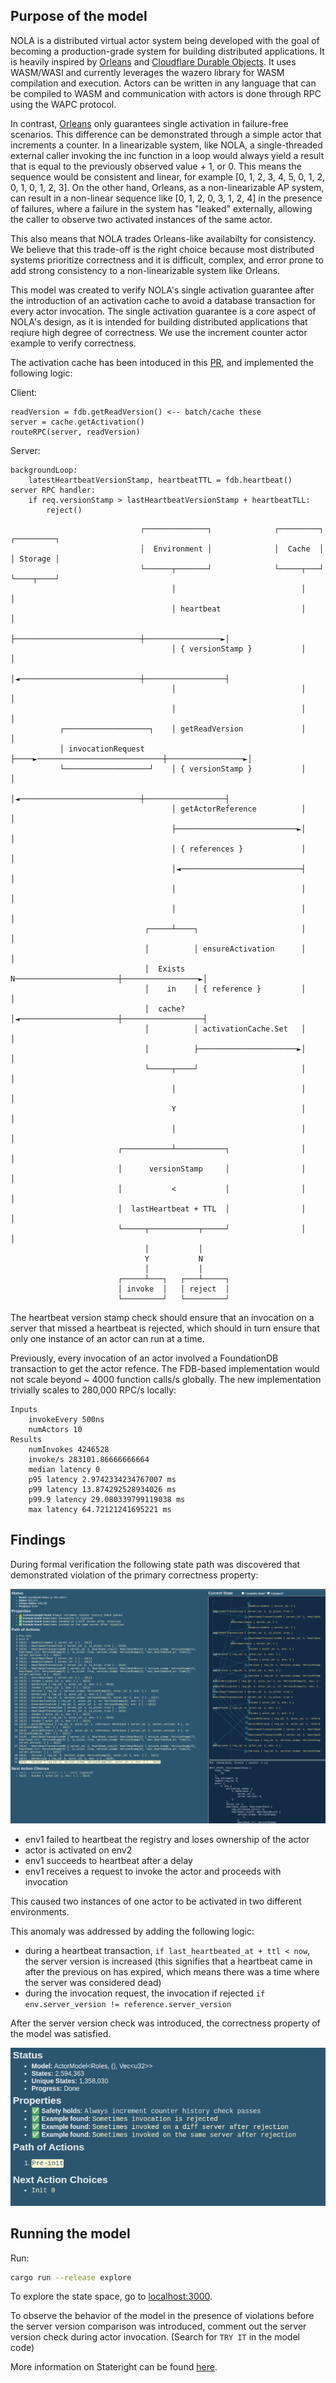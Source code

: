 ## Purpose of the model

NOLA is a distributed virtual actor system being developed with the goal of becoming a production-grade system for building distributed applications. It is heavily inspired by [Orleans](https://www.microsoft.com/en-us/research/wp-content/uploads/2016/02/Orleans-MSR-TR-2014-41.pdf) and [Cloudflare Durable Objects](https://developers.cloudflare.com/workers/learning/using-durable-objects/). It uses WASM/WASI and currently leverages the wazero library for WASM compilation and execution. Actors can be written in any language that can be compiled to WASM and communication with actors is done through RPC using the WAPC protocol.

In contrast, [Orleans](https://www.microsoft.com/en-us/research/wp-content/uploads/2016/02/Orleans-MSR-TR-2014-41.pdf) only guarantees single activation in failure-free scenarios.
This difference can be demonstrated through a simple actor that increments a counter. In a linearizable system, like NOLA, a single-threaded external caller invoking the inc function in a loop would always yield a result that is equal to the previously observed value + 1, or 0. This means the sequence would be consistent and linear, for example [0, 1, 2, 3, 4, 5, 0, 1, 2, 0, 1, 0, 1, 2, 3]. On the other hand, Orleans, as a non-linearizable AP system, can result in a non-linear sequence like [0, 1, 2, 0, 3, 1, 2, 4] in the presence of failures, where a failure in the system has "leaked" externally, allowing the caller to observe two activated instances of the same actor. 

This also means that NOLA trades Orleans-like availabilty for consistency. We believe that this trade-off is the right choice because most distributed systems prioritize correctness and it is difficult, complex, and error prone to add strong consistency to a non-linearizable system like Orleans.

This model was created to verify NOLA's single activation guarantee after the introduction of an activation cache to avoid a database transaction for every actor invocation. The single activation guarantee is a core aspect of NOLA's design, as it is intended for building distributed applications that reqiure high degree of correctness. We use the increment counter actor example to verify correctness.

The activation cache has been intoduced in this [PR](https://github.com/richardartoul/nola/pull/3), and implemented the following logic:

Client:
```
readVersion = fdb.getReadVersion() <-- batch/cache these
server = cache.getActivation()
routeRPC(server, readVersion)
```

Server:
```
backgroundLoop:
    latestHeartbeatVersionStamp, heartbeatTTL = fdb.heartbeat()
server RPC handler:
    if req.versionStamp > lastHeartbeatVersionStamp + heartbeatTLL:
        reject()
```

                                 ┌──────────────┐              ┌─────────┐         ┌─────────┐
                                 │  Environment │              │  Cache  │         │ Storage │
                                 └──────┬───────┘              └─────┬───┘         └────┬────┘
                                        │                            │                  │
                                        │ heartbeat                  │                  │
                                        ├────────────────────────────┼─────────────────►│
                                        │ { versionStamp }           │                  │
                                        │◄───────────────────────────┼──────────────────┤
                                        │                            │                  │
                                        │                            │                  │
               ┌───────────────────┐    │ getReadVersion             │                  │
               │ invocationRequest ├────►────────────────────────────┼─────────────────►│
               └───────────────────┘    │ { versionStamp }           │                  │
                                        │◄───────────────────────────┼──────────────────┤
                                        │ getActorReference          │                  │
                                        ├───────────────────────────►│                  │
                                        │ { references }             │                  │
                                        │◄───────────────────────────┤                  │
                                        │                            │                  │
                                        │                            │                  │
                                  ┌─────┴────┐                       │                  │
                                  │          │ ensureActivation      │                  │
                                  │  Exists  N───────────────────────┼─────────────────►│
                                  │    in    │ { reference }         │                  │
                                  │  cache?  │◄──────────────────────┼──────────────────┤
                                  │          │ activationCache.Set   │                  │
                                  │          ├──────────────────────►│                  │
                                  └─────┬────┘                       │                  │
                                        │                            │                  │
                                        Y                            │                  │
                                        │                            │                  │
                            ┌───────────┴───────────┐                │                  │
                            │      versionStamp     │                │                  │
                            │           <           │                │                  │
                            │  lastHeartbeat + TTL  │                │                  │
                            └─────┬───────────┬─────┘                │                  │
                                  │           │
                                  Y           N
                                  │           │
                            ┌─────┴───┐   ┌───┴─────┐
                            │ invoke  │   │ reject  │
                            └─────────┘   └─────────┘


The heartbeat version stamp check should ensure that an invocation on a server that missed a heartbeat is rejected, which should in turn ensure that only one instance of an actor can run at a time.

Previously, every invocation of an actor involved a FoundationDB transaction to get the actor refence. The FDB-based implementation would not scale beyond ~ 4000 function calls/s globally. The new implementation trivially scales to 280,000 RPC/s locally:

```
Inputs
    invokeEvery 500ns
    numActors 10
Results
    numInvokes 4246528
    invoke/s 283101.86666666664
    median latency 0
    p95 latency 2.9742334234767007 ms
    p99 latency 13.874292528934026 ms
    p99.9 latency 29.080339799119038 ms
    max latency 64.72121241695221 ms
```

## Findings

During formal verification the following state path was discovered that demonstrated violation of the primary correctness property:

![State path leading to violation](./img/model_result_01.png)

- env1 failed to heartbeat the registry and loses ownership of the actor
- actor is activated on env2
- env1 succeeds to heartbeat after a delay
- env1 receives a request to invoke the actor and proceeds with invocation

This caused two instances of one actor to be activated in two different environments.

This anomaly was addressed by adding the following logic:

- during a heartbeat transaction, `if last_heartbeated_at + ttl < now`, the server version is increased (this signifies that a heartbeat came in after the previous on has expired, which means there was a time where the server was considered dead)
- during the invocation request, the invocation if rejected `if env.server_version != reference.server_version` 

After the server version check was introduced, the correctness property of the model was satisfied.

![Model results](./img/model_result_02.png)

## Running the model

Run:

```bash
cargo run --release explore
```

To explore the state space, go to [localhost:3000](http://localhost:3000/).

To observe the behavior of the model in the presence of violations before the server version comparison was introduced, comment out the server version check during actor invocation. (Search for `TRY IT` in the model code)

More information on Stateright can be found [here](https://github.com/stateright/stateright).